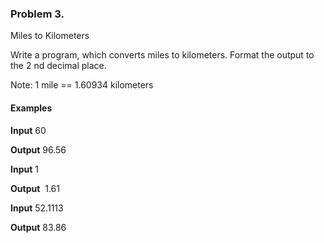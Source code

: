 
### Problem 3. 
Miles to Kilometers

Write a program, which converts miles to kilometers. Format the output to the 2 nd decimal place.

Note: 1 mile == 1.60934 kilometers

#### Examples

**Input**
60

**Output**
96.56 

**Input** 
1

**Output** 
1.61 

**Input**
52.1113 

 **Output**
83.86
